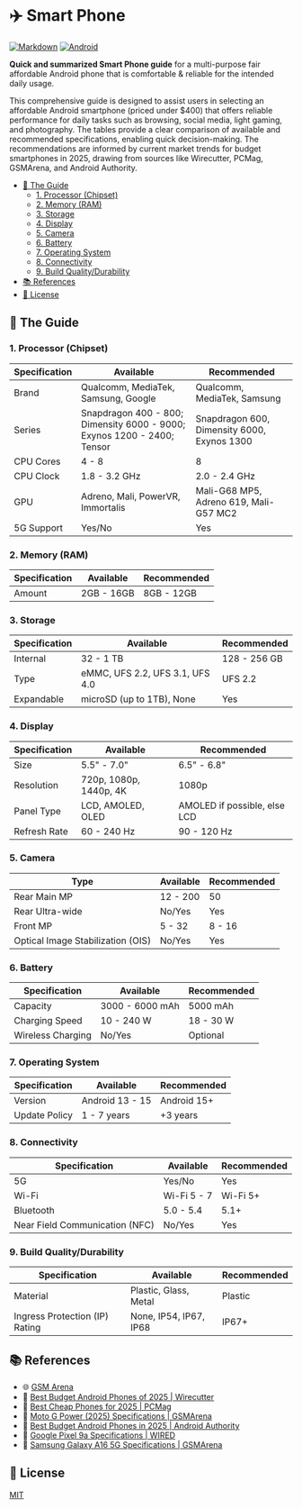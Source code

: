 # ✈️ Smart Phone

[![Markdown](https://img.shields.io/badge/Markdown%20Document-00a2ed?style=for-the-badge&color=e3e3e3&logoColor=3d3d3d&logo=markdown)](https://github.com/topics/markdown)
[![Android](https://img.shields.io/badge/Android%20Phone-e3e3e3?style=for-the-badge&logoColor=00a2ed&logo=windows)](https://github.com/topics/windows)

**Quick and summarized Smart Phone guide** for a multi-purpose fair affordable Android phone that is comfortable & reliable for the intended daily usage.

This comprehensive guide is designed to assist users in selecting an affordable Android smartphone (priced under $400) that offers reliable performance for daily tasks such as browsing, social media, light gaming, and photography. The tables provide a clear comparison of available and recommended specifications, enabling quick decision-making. The recommendations are informed by current market trends for budget smartphones in 2025, drawing from sources like Wirecutter, PCMag, GSMArena, and Android Authority.

<!-- toc -->

- [📖 The Guide](#%F0%9F%93%96-the-guide)
  - [1. Processor (Chipset)](#1-processor-chipset)
  - [2. Memory (RAM)](#2-memory-ram)
  - [3. Storage](#3-storage)
  - [4. Display](#4-display)
  - [5. Camera](#5-camera)
  - [6. Battery](#6-battery)
  - [7. Operating System](#7-operating-system)
  - [8. Connectivity](#8-connectivity)
  - [9. Build Quality/Durability](#9-build-qualitydurability)
- [📚 References](#%F0%9F%93%9A-references)
- [📄 License](#%F0%9F%93%84-license)

<!-- tocstop -->

## 📖 The Guide

### 1. Processor (Chipset)

| Specification | Available                                                               | Recommended                                 |
| ------------- | ----------------------------------------------------------------------- | ------------------------------------------- |
| Brand         | Qualcomm, MediaTek, Samsung, Google                                     | Qualcomm, MediaTek, Samsung                 |
| Series        | Snapdragon 400 - 800; Dimensity 6000 - 9000; Exynos 1200 - 2400; Tensor | Snapdragon 600, Dimensity 6000, Exynos 1300 |
| CPU Cores     | 4 - 8                                                                   | 8                                           |
| CPU Clock     | 1.8 - 3.2 GHz                                                           | 2.0 - 2.4 GHz                               |
| GPU           | Adreno, Mali, PowerVR, Immortalis                                       | Mali-G68 MP5, Adreno 619, Mali-G57 MC2      |
| 5G Support    | Yes/No                                                                  | Yes                                         |

### 2. Memory (RAM)

| Specification | Available  | Recommended |
| ------------- | ---------- | ----------- |
| Amount        | 2GB - 16GB | 8GB - 12GB  |

### 3. Storage

| Specification | Available                       | Recommended  |
| ------------- | ------------------------------- | ------------ |
| Internal      | 32 - 1 TB                       | 128 - 256 GB |
| Type          | eMMC, UFS 2.2, UFS 3.1, UFS 4.0 | UFS 2.2      |
| Expandable    | microSD (up to 1TB), None       | Yes          |

### 4. Display

| Specification | Available              | Recommended                  |
| ------------- | ---------------------- | ---------------------------- |
| Size          | 5.5" - 7.0"            | 6.5" - 6.8"                  |
| Resolution    | 720p, 1080p, 1440p, 4K | 1080p                        |
| Panel Type    | LCD, AMOLED, OLED      | AMOLED if possible, else LCD |
| Refresh Rate  | 60 - 240 Hz            | 90 - 120 Hz                  |

### 5. Camera

| Type                              | Available | Recommended |
| --------------------------------- | --------- | ----------- |
| Rear Main MP                      | 12 - 200  | 50          |
| Rear Ultra-wide                   | No/Yes    | Yes         |
| Front MP                          | 5 - 32    | 8 - 16      |
| Optical Image Stabilization (OIS) | No/Yes    | Yes         |

### 6. Battery

| Specification     | Available       | Recommended |
| ----------------- | --------------- | ----------- |
| Capacity          | 3000 - 6000 mAh | 5000 mAh    |
| Charging Speed    | 10 - 240 W      | 18 - 30 W   |
| Wireless Charging | No/Yes          | Optional    |

### 7. Operating System

| Specification | Available       | Recommended |
| ------------- | --------------- | ----------- |
| Version       | Android 13 - 15 | Android 15+ |
| Update Policy | 1 - 7 years     | +3 years    |

### 8. Connectivity

| Specification                  | Available   | Recommended |
| ------------------------------ | ----------- | ----------- |
| 5G                             | Yes/No      | Yes         |
| Wi-Fi                          | Wi-Fi 5 - 7 | Wi-Fi 5+    |
| Bluetooth                      | 5.0 - 5.4   | 5.1+        |
| Near Field Communication (NFC) | No/Yes      | Yes         |

### 9. Build Quality/Durability

| Specification                  | Available              | Recommended |
| ------------------------------ | ---------------------- | ----------- |
| Material                       | Plastic, Glass, Metal  | Plastic     |
| Ingress Protection (IP) Rating | None, IP54, IP67, IP68 | IP67+       |

## 📚 References

- 🌐 [GSM Arena](https://www.gsmarena.com/)
- 📄 [Best Budget Android Phones of 2025 | Wirecutter](https://www.nytimes.com/wirecutter/reviews/best-budget-android-phone/)
- 📄 [Best Cheap Phones for 2025 | PCMag](https://www.pcmag.com/picks/the-best-cheap-phones)
- 📄 [Moto G Power (2025) Specifications | GSMArena](https://www.gsmarena.com/motorola_moto_g_power_%282025%29-13623.php)
- 📄 [Best Budget Android Phones in 2025 | Android Authority](https://www.androidauthority.com/cheap-android-phones-269520/)
- 📄 [Google Pixel 9a Specifications | WIRED](https://www.wired.com/story/best-cheap-phones/)
- 📄 [Samsung Galaxy A16 5G Specifications | GSMArena](https://www.gsmarena.com/samsung_galaxy_a16_5g-13346.php)

## 📄 License

[MIT](./LICENSE)
